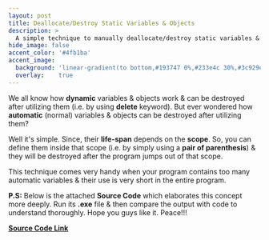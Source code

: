 ```yaml
---
layout: post
title: Deallocate/Destroy Static Variables & Objects
description: >
  A simple technique to manually deallocate/destroy static variables & objects in C++.
hide_image: false
accent_color: '#4fb1ba'
accent_image:
  background: 'linear-gradient(to bottom,#193747 0%,#233e4c 30%,#3c929e 50%,#d5d5d4 70%,#cdccc8 100%)'
  overlay:    true
---
```


We all know how **dynamic** variables & objects work & can be destroyed after utilizing them (i.e. by using **delete** keyword). But ever wondered how **automatic** (normal) variables & objects can be destroyed after utilizing them?

Well it's simple. Since, their **life-span** depends on the **scope**. So, you can define them inside that scope (i.e. by simply using a **pair of parenthesis**) & they will be destroyed after the program jumps out of that scope.

This technique comes very handy when your program contains too many automatic variables & their use is very short in the entire program.

**P.S:** Below is the attached **Source Code** which elaborates this concept more deeply. Run its **.exe** file & then compare the output with code to understand thoroughly. Hope you guys like it. Peace!!!

[**Source Code Link**](/assets/blog_material/Automatic_Obj_Manual_Destruction.cpp")
